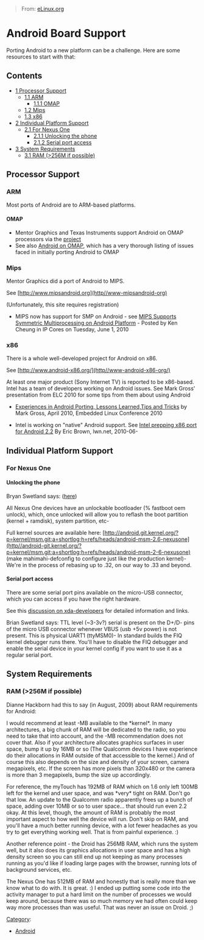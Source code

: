 > From: [eLinux.org](http://eLinux.org/Android_Board_Support "http://eLinux.org/Android_Board_Support")


# Android Board Support



Porting Android to a new platform can be a challenge. Here are some
resources to start with that:

## Contents

-   [1 Processor Support](#processor-support)
    -   [1.1 ARM](#arm)
        -   [1.1.1 OMAP](#omap)
    -   [1.2 Mips](#mips)
    -   [1.3 x86](#x86)
-   [2 Individual Platform Support](#individual-platform-support)
    -   [2.1 For Nexus One](#for-nexus-one)
        -   [2.1.1 Unlocking the phone](#unlocking-the-phone)
        -   [2.1.2 Serial port access](#serial-port-access)
-   [3 System Requirements](#system-requirements)
    -   [3.1 RAM (\>256M if possible)](#ram-3e256m-if-possible)

## Processor Support

### ARM

Most ports of Android are to ARM-based platforms.

#### OMAP

-   Mentor Graphics and Texas Instruments support Android on OMAP
    processors via the
    [project](http//code-google-com/p/rowboat/%7CRowboat)
-   See also [Android on OMAP](http://eLinux.org/Android-on-OMAP "Android on OMAP"),
    which has a very thorough listing of issues faced in initially
    porting Android to OMAP

### Mips

Mentor Graphics did a port of Android to MIPS.

See [http://www.mipsandroid.org](http//www-mipsandroid-org)

(Unfortunately, this site requires registration)

-   MIPS now has support for SMP on Android - see [MIPS Supports
    Symmetric Multiprocessing on Android
    Platform](http//edageek-com/2010/06/01/smartphones-smp/) - Posted
    by Ken Cheung in IP Cores on Tuesday, June 1, 2010

### x86

There is a whole well-developed project for Android on x86.

See [http://www.android-x86.org/](http//www-android-x86-org/)

At least one major product (Sony Internet TV) is reported to be
x86-based. Intel has a team of developers working on Android issues. See
Mark Gross' presentation from ELC 2010 for some tips from them about
using Android

-   [Experiences in Android Porting, Lessons Learned,Tips and
    Tricks](http://eLinux.org/images/e/ee/ELC2010-android-xp-tips-tricks-pdf "ELC2010-android-xp-tips-tricks-pdf")
    by Mark Gross, April 2010, Embedded Linux Conference 2010

-   Intel is working on "native" Android support. See [Intel prepping
    x86 port for Android
    2.2](http//www-linuxfordevices-com/c/a/News/Intel-x86-port-and-Sprint-upgrade-plans/?kc=LNXDEVNL063010)
    By Eric Brown, lwn.net, 2010-06-

## Individual Platform Support

### For Nexus One

#### Unlocking the phone

Bryan Swetland says:
([here](http//torvalds-family-blogspot.com/2010/02/happy-camper-html?showCom))

All Nexus One devices have an unlockable bootloader (% fastboot oem
unlock), which, once unlocked will allow you to reflash the boot
partition (kernel + ramdisk), system partition, etc-

Full kernel sources are available here:
[http://android.git.kernel.org/?p=kernel/msm.git;a=shortlog;h=refs/heads/android-msm-2.6-nexusone](http//android-git.kernel.org/?p=kernel/msm.git;a=shortlog;h=refs/heads/android-msm-2-6-nexusone)
(make mahimahi\-defconfig to configure just like the production kernel)-
We're in the process of rebasing up to .32, on our way to .33 and
beyond.

#### Serial port access

There are some serial port pins available on the micro-USB connector,
which you can access if you have the right hardware.

See this [discussion on
xda-developers](http//forum-xda-developers.com/showthread-php?t=625434)
for detailed information and links.

Brian Swetland says: TTL level (\~3-3v?) serial is present on the D+/D-
pins of the micro USB connector whenever VBUS (usb +5v power) is not
present. This is physical UART1 (ttyMSM0)- In standard builds the FIQ
kernel debugger runs there. You'll have to disable the FIQ debugger and
enable the serial device in your kernel config if you want to use it as
a regular serial port.

## System Requirements

### RAM (\>256M if possible)

Dianne Hackborn had this to say (in August, 2009) about RAM requirements
for Android:

I would recommend at least -MB available to the \*kernel\*. In many
architectures, a big chunk of RAM will be dedicated to the radio, so you
need to take that into account, and the -MB recommendation does not
cover that. Also if your architecture allocates graphics surfaces in
user space, bump it up by 16MB or so (The Qualcomm devices I have
experience do their allocations in RAM outside of that accessible to the
kernel.) And of course this also depends on the size and density of your
screen, camera megapixels, etc. If the screen has more pixels than
320x480 or the camera is more than 3 megapixels, bump the size up
accordingly.

For reference, the myTouch has 192MB of RAM which on 1.6 only left 100MB
left for the kernel and user space, and was \*very\* tight on RAM. Don't
go that low. An update to the Qualcomm radio apparently frees up a bunch
of space, adding over 10MB or so to user space... that should run even
2.2 okay. At this level, though, the amount of RAM is probably the most
important aspect to how well the device will run. Don't skip on RAM, and
you'll have a much better running device, with a lot fewer headaches as
you try to get everything working well. That is from painful
experience. :)

Another reference point - the Droid has 256MB RAM, which runs the
system well, but it also does its graphics allocations in user space and
has a high density screen so you can still end up not keeping as many
processes running as you'd like if loading large pages with the browser,
running lots of background services, etc.

The Nexus One has 512MB of RAM and honestly that is really more than we
know what to do with. It is great. :) I ended up putting some code into
the activity manager to put a hard limit on the number of processes we
would keep around, because there was so much memory we had often could
keep way more processes than was useful. That was never an issue on
Droid. ;)


[Category](http://eLinux.org/SpecialCategories "Special:Categories"):

-   [Android](http://eLinux.org/CategoryAndroid "Category:Android")

